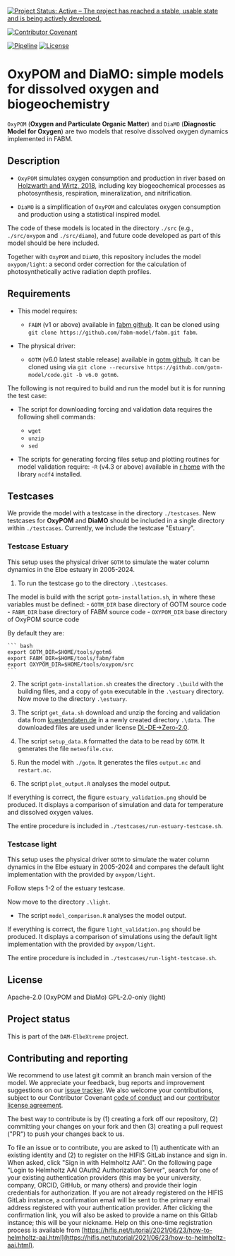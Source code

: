 <!--
SPDX-FileCopyrightText: 2025 Helmholtz-Zentrum hereon GmbH
SPDX-License-Identifier: CC0-1.0
SPDX-FileContributor Ovidio Garcia-Oliva <ovidio.garcia@hereon.de>
-->

<!--
[![Open Code](https://img.shields.io/badge/_%3C%2F%3E-open_code-92c02e?logo=gnometerminal&logoColor=lightblue&link=https://www.comses.net/resources/open-code-badge/)](LINK HERE)
[![DOI](https://zenodo.org/badge/DOI/10.5281/zenodo.8430014.svg)](LINK HERE)
[![JOSS status](https://joss.theoj.org/papers/84a737c77c6d676d0aefbcef8974b138/status.svg)](LINK HERE)
-->
[![Project Status: Active – The project has reached a stable, usable state and is being actively developed.](https://www.repostatus.org/badges/latest/active.svg)](https://www.repostatus.org/#active)
<!--
[![OpenSSF Best Practices](https://bestpractices.coreinfrastructure.org/projects/7240/badge)](https://bestpractices.coreinfrastructure.org/projects/7240)
-->
[![Contributor Covenant](https://img.shields.io/badge/Contributor%20Covenant-2.1-4baaaa.svg)](./doc/contributing/code_of_conduct.md)
<!-- For this we need to open the repo
[![REUSE status](https://api.reuse.software/badge/github.com/fsfe/reuse-tool)](https://api.reuse.software/info/codebase.helmholtz.cloud/mussel/netlogo-northsea-species)
-->
<!-- [![Prettier style](https://img.shields.io/badge/code_style-prettier-ff69b4.svg?style=flat-square)](https://github.com/prettier/prettier)
[![CodeFactor](https://www.codefactor.io/repository/github/platipodium/vinos/badge)](https://www.codefactor.io/repository/github/platipodium/vinos
-->
[![Pipeline](https://codebase.helmholtz.cloud/dam-elbextreme/oxypom/badges/main/pipeline.svg)](https://codebase.helmholtz.cloud/dam-elbextreme/oxypom/-/pipelines)
[![License](https://img.shields.io/badge/License-Apache%202.0-blue.svg)](./LICENSES/Apache-2.0.txt)

# OxyPOM and DiaMO: simple models for dissolved oxygen and biogeochemistry

`OxyPOM` (**Oxygen and Particulate Organic Matter**) and `DiaMO` (**Diagnostic Model for Oxygen**) are two models that resolve dissolved oxygen dynamics implemented in FABM.

## Description

* `OxyPOM` simulates oxygen consumption and production in river based on [Holzwarth and Wirtz, 2018](https://doi.org/10.1016/j.ecss.2018.01.020), including key biogeochemical processes as photosynthesis, respiration, mineralization, and nitrification.

* `DiaMO` is a simplification of `OxyPOM` and calculates oxygen consumption and production using a statistical inspired model.

The code of these models is located in the directory `./src` (e.g., `./src/oxypom` and `./src/diamo`), and future code developed as part of this model should be here included.

Together with `OxyPOM` and `DiaMO`, this repository includes the model `oxypom/light`: a second order correction for the calculation of photosynthetically active radiation depth profiles.


## Requirements

* This model requires:
  - `FABM` (v1 or above) available in [fabm github](https://github.com/fabm-model/fabm/).
  It can be cloned using `git clone https://github.com/fabm-model/fabm.git fabm`.

* The physical driver:
  - `GOTM` (v6.0 latest stable release) available in [gotm github](https://github.com/orgs/gotm-model/repositories).
  It can be cloned using via `git clone --recursive https://github.com/gotm-model/code.git -b v6.0 gotm6`.

The following is not required to build and run the model but it is for running the test case:

* The script for downloading forcing and validation data requires the following shell commands:
  - `wget`
  - `unzip`
  - `sed`

* The scripts for generating forcing files setup and plotting routines for model validation require:
  -`R` (v4.3 or above) available in [r home](https://www.r-project.org/) with the library `ncdf4` installed.

## Testcases

We provide the model with a testcase in the directory `./testcases`.
New testcases for **OxyPOM** and **DiaMO** should be included in a single directory within `./testcases`.
Currently, we include the testcase "Estuary".

### Testcase Estuary

This setup uses the physical driver `GOTM` to simulate the water column dynamics in the Elbe estuary in 2005-2024.

1. To run the testcase go to the directory `.\testcases`.

The model is build with the script `gotm-installation.sh`, in where these variables must be defined:
    - `GOTM_DIR` base directory of GOTM source code
    - `FABM_DIR` base directory of FABM source code
    - `OXYPOM_DIR` base directory of OxyPOM source code

By default they are:

    ``` bash
    export GOTM_DIR=$HOME/tools/gotm6
    export FABM_DIR=$HOME/tools/fabm/fabm
    export OXYPOM_DIR=$HOME/tools/oxypom/src
    ```

2. The script `gotm-installation.sh` creates the directory `.\build` with the building files, and a copy of `gotm` executable in the `.\estuary` directory.
    Now move to the directory `.\estuary`.

3. The script `get_data.sh` download and unzip the forcing and validation data from [kuestendaten.de](https://www.kuestendaten.de) in a newly created directory `.\data`.
    The downloaded files are used under license [DL-DE->Zero-2.0](https://www.govdata.de/dl-de/zero-2-0).

4. The script `setup_data.R` formatted the data to be read by `GOTM`. It generates the file `meteofile.csv`.

5. Run the model with `./gotm`. It generates the files `output.nc` and `restart.nc`.

6. The script `plot_output.R` analyses the model output.

If everything is correct, the figure `estuary_validation.png` should be produced.
It displays a comparison of simulation and data for temperature and dissolved oxygen values.

The entire procedure is included in `./testcases/run-estuary-testcase.sh`.

### Testcase light

This setup uses the physical driver `GOTM` to simulate the water column dynamics in the Elbe estuary in 2005-2024 and compares the default light implementation with the provided by `oxypom/light`.

Follow steps 1-2 of the estuary testcase.

Now move to the directory `.\light`.

* The script `model_comparison.R` analyses the model output.

If everything is correct, the figure `light_validation.png` should be produced.
It displays a comparison of simulations using the default light implementation with the provided by `oxypom/light`.

The entire procedure is included in `./testcases/run-light-testcase.sh`.

## License

Apache-2.0 (OxyPOM and DiaMo)
GPL-2.0-only (light)

## Project status

This is part of the `DAM-ElbeXtreme` project.

## Contributing and reporting

We recommend to use latest git commit an branch main version of the model.
We appreciate your feedback, bug reports and improvement suggestions on our [issue tracker](https://codebase.helmholtz.cloud/dam-elbextreme/oxypom/-/issues).
We also welcome your contributions, subject to our Contributor Covenant [code of conduct](https://codebase.helmholtz.cloud/dam-elbextreme/oxypom/-/blob/main/doc/contributing/code_of_conduct.md) and our [contributor license agreement](https://codebase.helmholtz.cloud/dam-elbextreme/oxypom/-/blob/main/doc/contributing/contributing-license.md).

The best way to contribute is by (1) creating a fork off our repository, (2) committing your changes on your fork and then (3) creating a pull request ("PR") to push your changes back to us.

To file an issue or to contribute, you are asked to (1) authenticate with an existing identity and (2) to register on the HIFIS GitLab instance and sign in. 
When asked, click "Sign in with Helmholtz AAI".
On the following page "Login to Helmholtz AAI OAuth2 Authorization Server", search for one of your existing authentication providers (this may be your university, company, ORCID, GitHub, or many others) and provide their login credentials for authorization.
If you are not already registered on the HIFIS GitLab instance, a confirmation email will be sent to the primary email address registered with your authentication provider. 
After clicking the confirmation link, you will also be asked to provide a name on this Gitlab instance; this will be your nickname.
Help on this one-time registration process is available from [https://hifis.net/tutorial/2021/06/23/how-to-helmholtz-aai.html](https://hifis.net/tutorial/2021/06/23/how-to-helmholtz-aai.html).

